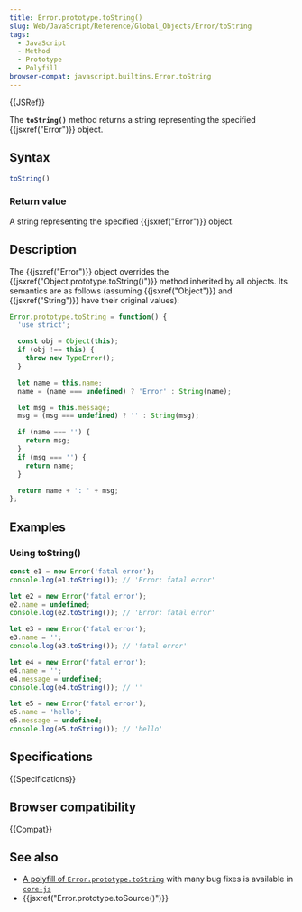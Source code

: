 ```yaml
---
title: Error.prototype.toString()
slug: Web/JavaScript/Reference/Global_Objects/Error/toString
tags:
  - JavaScript
  - Method
  - Prototype
  - Polyfill
browser-compat: javascript.builtins.Error.toString
---
```

{{JSRef}}

The **`toString()`** method returns a string representing the
specified {{jsxref("Error")}} object.

## Syntax

```js
toString()
```

### Return value

A string representing the specified {{jsxref("Error")}} object.

## Description

The {{jsxref("Error")}} object overrides the {{jsxref("Object.prototype.toString()")}}
method inherited by all objects. Its semantics are as follows (assuming
{{jsxref("Object")}} and {{jsxref("String")}} have their original values):

```js
Error.prototype.toString = function() {
  'use strict';

  const obj = Object(this);
  if (obj !== this) {
    throw new TypeError();
  }

  let name = this.name;
  name = (name === undefined) ? 'Error' : String(name);

  let msg = this.message;
  msg = (msg === undefined) ? '' : String(msg);

  if (name === '') {
    return msg;
  }
  if (msg === '') {
    return name;
  }

  return name + ': ' + msg;
};
```

## Examples

### Using toString()

```js
const e1 = new Error('fatal error');
console.log(e1.toString()); // 'Error: fatal error'

let e2 = new Error('fatal error');
e2.name = undefined;
console.log(e2.toString()); // 'Error: fatal error'

let e3 = new Error('fatal error');
e3.name = '';
console.log(e3.toString()); // 'fatal error'

let e4 = new Error('fatal error');
e4.name = '';
e4.message = undefined;
console.log(e4.toString()); // ''

let e5 = new Error('fatal error');
e5.name = 'hello';
e5.message = undefined;
console.log(e5.toString()); // 'hello'
```

## Specifications

{{Specifications}}

## Browser compatibility

{{Compat}}

## See also

- [A polyfill of `Error.prototype.toString`](https://github.com/zloirock/core-js#ecmascript-error) with many bug fixes is available in [`core-js`](https://github.com/zloirock/core-js)
- {{jsxref("Error.prototype.toSource()")}}
